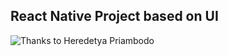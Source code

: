## React Native Project based on UI

![Thanks to Heredetya Priambodo](https://cdn.dribbble.com/users/1294892/screenshots/15295362/media/a8c454a69e3f3a51e6b85842d7dbbe50.png)
